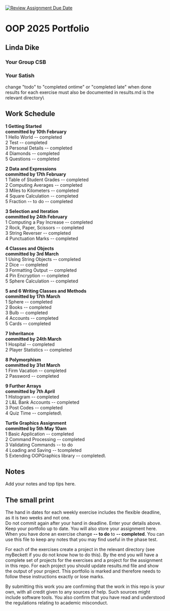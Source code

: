 [![Review Assignment Due Date](https://classroom.github.com/assets/deadline-readme-button-22041afd0340ce965d47ae6ef1cefeee28c7c493a6346c4f15d667ab976d596c.svg)](https://classroom.github.com/a/-m6joVjf)

# OOP 2025 Portfolio
## Linda Dike
### Your Group CSB  
### Your Satish 

change "todo" to "completed ontime" or "completed late" when done\
results for each exercise must also be documented in results.md is the relevant directory\

## Work Schedule
**1 Getting Started**\
**committed by 10th February**\
1 Hello World        -- completed\
2 Test               --  completed\
3 Personal Details   --  completed\
4 Diamonds           --  completed\
5 Questions          --  completed

**2 Data and Expressions**\
**committed by 17th February**\
1 Table of Student Grades  --  completed\
2 Computing Averages       --  completed\
3 Miles to Kilometers      --  completed\
4 Square Calculation       --  completed\
5 Fraction -- to do        --  completed

**3 Selection and Iteration**\
**committed by 24th February**\
1 Computing a Pay Increase   --  completed\
2 Rock, Paper, Scissors      --  completed\
3 String Reverser            --  completed\
4 Punctuation Marks          --  completed

**4 Classes and Objects**\
**committed by 3rd March**\
1 Using String Objects     --  completed\
2 Dice                     --  completed\
3 Formatting Output        --  completed\
4 Pin Encryption           --  completed\
5 Sphere Calculation       --  completed

**5 and 6 Writing Classes and Methods**\
**committed by 17th March**\
1 Sphere       --  completed\
2 Books        --  completed\
3 Bulb         --  completed\
4 Accounts     --  completed\
5 Cards        --  completed

**7 Inheritance**\
**committed by 24th March**\
1 Hospital            -- completed\
2 Player Statistics   -- completed

**8 Polymorphism**\
**committed by 31st March**\
1 Firm Vacation           -- completed\
2 Password                -- completed

**9 Further Arrays**\
**committed by 7th April**\
1 Histogram             -- completed\
2 L&L Bank Accounts     -- completed\
3 Post Codes            -- completed\
4 Quiz Time             -- completed\

**Turtle Graphics Assignment**\
**committed by 5th May 10am**\
1 Basic Application           -- completed\
2 Command Processing          -- completed\
3 Validating Commands        -- to do\
4 Loading and Saving          -- tcompleted\
5 Extending OOPGraphics library    -- completed\

## Notes
Add your notes and top tips here.

## The small print
The hand in dates for each weekly exercise includes the flexible deadline, as it is two weeks and not one.\
Do not commit again after your hand in deadline.
Enter your details above. Keep your portfolio up to date. You will also store your assignment here.
When you have done an exercise change **-- to do** to **-- completed**.
You can use this file to keep any notes that you may find useful in the phase test.

For each of the exercises create a project in the relevant directory (see myBeckett if you do not know how to do this).
By the end you will have a complete set of projects for the exercises and a project for the assignment in this repo.
For each project you should update results.md file and show the output of your project.
This portfolio is marked and therefore needs to follow these instructions exactly or lose marks.

By submitting this work you are confirming that the work in this repo is your own, with all credit given to any sources of help. Such sources might include software tools.
You also confirm that you have read and understood the regulations relating to academic misconduct.
